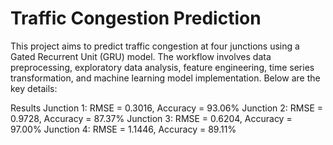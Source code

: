 # Traffic Congestion Prediction 

This project aims to predict traffic congestion at four junctions using a Gated Recurrent Unit (GRU) model. The workflow involves data preprocessing, exploratory data analysis, feature engineering, time series transformation, and machine learning model implementation. Below are the key details:

 Results
 Junction 1: RMSE = 0.3016, Accuracy = 93.06%
 Junction 2: RMSE = 0.9728, Accuracy = 87.37%
 Junction 3: RMSE = 0.6204, Accuracy = 97.00%
 Junction 4: RMSE = 1.1446, Accuracy = 89.11%

